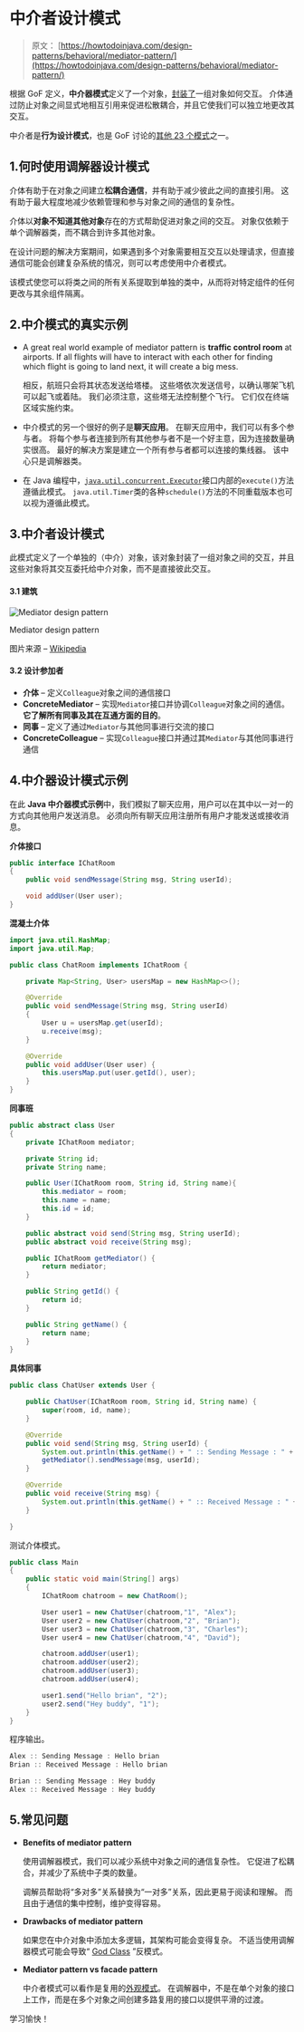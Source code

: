 # 中介者设计模式

> 原文： [https://howtodoinjava.com/design-patterns/behavioral/mediator-pattern/](https://howtodoinjava.com/design-patterns/behavioral/mediator-pattern/)

根据 GoF 定义，**中介器模式**定义了一个对象，[封装了](https://howtodoinjava.com/oops/encapsulation-in-java-and-its-relation-with-abstraction/)一组对象如何交互。 介体通过防止对象之间显式地相互引用来促进松散耦合，并且它使我们可以独立地更改其交互。

中介者是**行为设计模式**，也是 GoF 讨论的[其他 23 个模式](https://howtodoinjava.com/gang-of-four-java-design-patterns/)之一。

## 1.何时使用调解器设计模式

介体有助于在对象之间建立**松耦合通信**，并有助于减少彼此之间的直接引用。 这有助于最大程度地减少依赖管理和参与对象之间的通信的复杂性。

介体以**对象不知道其他对象**存在的方式帮助促进对象之间的交互。 对象仅依赖于单个调解器类，而不耦合到许多其他对象。

在设计问题的解决方案期间，如果遇到多个对象需要相互交互以处理请求，但直接通信可能会创建复杂系统的情况，则可以考虑使用中介者模式。

该模式使您可以将类之间的所有关系提取到单独的类中，从而将对特定组件的任何更改与其余组件隔离。

## 2.中介模式的真实示例

*   A great real world example of mediator pattern is **traffic control room** at airports. If all flights will have to interact with each other for finding which flight is going to land next, it will create a big mess.

    相反，航班只会将其状态发送给塔楼。 这些塔依次发送信号，以确认哪架飞机可以起飞或着陆。 我们必须注意，这些塔无法控制整个飞行。 它们仅在终端区域实施约束。

*   中介模式的另一个很好的例子是**聊天应用**。 在聊天应用中，我们可以有多个参与者。 将每个参与者连接到所有其他参与者不是一个好主意，因为连接数量确实很高。 最好的解决方案是建立一个所有参与者都可以连接的集线器。 该中心只是调解器类。
*   在 Java 编程中，[`java.util.concurrent.Executor`](https://howtodoinjava.com/java/multi-threading/executor-framework-tutorial/)接口内部的`execute()`方法遵循此模式。 `java.util.Timer`类的各种`schedule()`方法的不同重载版本也可以视为遵循此模式。

## 3.中介者设计模式

此模式定义了一个单独的（中介）对象，该对象封装了一组对象之间的交互，并且这些对象将其交互委托给中介对象，而不是直接彼此交互。

#### 3.1 建筑

![Mediator design pattern](img/81a4137527b0844872ba744c630c167d.png)

Mediator design pattern



图片来源 – [Wikipedia](https://en.wikipedia.org/wiki/Mediator_pattern)

#### 3.2 设计参加者

*   **介体** – 定义`Colleague`对象之间的通信接口
*   **ConcreteMediator** – 实现`Mediator`接口并协调`Colleague`对象之间的通信。 **它了解所有同事及其在互通方面的目的**。
*   **同事** – 定义了通过`Mediator`与其他同事进行交流的接口
*   **ConcreteColleague** – 实现`Colleague`接口并通过其`Mediator`与其他同事进行通信

## 4.中介器设计模式示例

在此 **Java 中介器模式示例**中，我们模拟了聊天应用，用户可以在其中以一对一的方式向其他用户发送消息。 必须向所有聊天应用注册所有用户才能发送或接收消息。

**介体接口**

```java
public interface IChatRoom 
{
    public void sendMessage(String msg, String userId);

    void addUser(User user);
}

```

**混凝土介体**

```java
import java.util.HashMap;
import java.util.Map;

public class ChatRoom implements IChatRoom {

    private Map<String, User> usersMap = new HashMap<>();

    @Override
    public void sendMessage(String msg, String userId) 
    {
        User u = usersMap.get(userId);
        u.receive(msg);
    }

    @Override
    public void addUser(User user) {
        this.usersMap.put(user.getId(), user);
    }
}

```

**同事班**

```java
public abstract class User
{
    private IChatRoom mediator;

    private String id;
    private String name;

    public User(IChatRoom room, String id, String name){
        this.mediator = room;
        this.name = name;
        this.id = id;
    }

    public abstract void send(String msg, String userId);
    public abstract void receive(String msg);

    public IChatRoom getMediator() {
        return mediator;
    }

    public String getId() {
        return id;
    }

    public String getName() {
        return name;
    }
}

```

**具体同事**

```java
public class ChatUser extends User {

    public ChatUser(IChatRoom room, String id, String name) {
        super(room, id, name);
    }

    @Override
    public void send(String msg, String userId) {
        System.out.println(this.getName() + " :: Sending Message : " + msg);
        getMediator().sendMessage(msg, userId);
    }

    @Override
    public void receive(String msg) {
        System.out.println(this.getName() + " :: Received Message : " + msg);
    }

}

```

测试介体模式。

```java
public class Main 
{
    public static void main(String[] args) 
    {
        IChatRoom chatroom = new ChatRoom();

        User user1 = new ChatUser(chatroom,"1", "Alex");
        User user2 = new ChatUser(chatroom,"2", "Brian");
        User user3 = new ChatUser(chatroom,"3", "Charles");
        User user4 = new ChatUser(chatroom,"4", "David");

        chatroom.addUser(user1);
        chatroom.addUser(user2);
        chatroom.addUser(user3);
        chatroom.addUser(user4);

        user1.send("Hello brian", "2");
        user2.send("Hey buddy", "1");
    }
}

```

程序输出。

```java
Alex :: Sending Message : Hello brian
Brian :: Received Message : Hello brian

Brian :: Sending Message : Hey buddy
Alex :: Received Message : Hey buddy

```

## 5.常见问题

*   **Benefits of mediator pattern**

    使用调解器模式，我们可以减少系统中对象之间的通信复杂性。 它促进了松耦合，并减少了系统中子类的数量。

    调解员帮助将“多对多”关系替换为“一对多”关系，因此更易于阅读和理解。 而且由于通信的集中控制，维护变得容易。

*   **Drawbacks of mediator pattern**

    如果您在中介对象中添加太多逻辑，其架构可能会变得复杂。 不适当使用调解器模式可能会导致“ [God Class](https://en.wikipedia.org/wiki/God_object) ”反模式。

*   **Mediator pattern vs facade pattern**

    中介者模式可以看作是复用的[外观模式](https://howtodoinjava.com/design-patterns/structural/facade-design-pattern/)。 在调解器中，不是在单个对象的接口上工作，而是在多个对象之间创建多路复用的接口以提供平滑的过渡。

学习愉快！